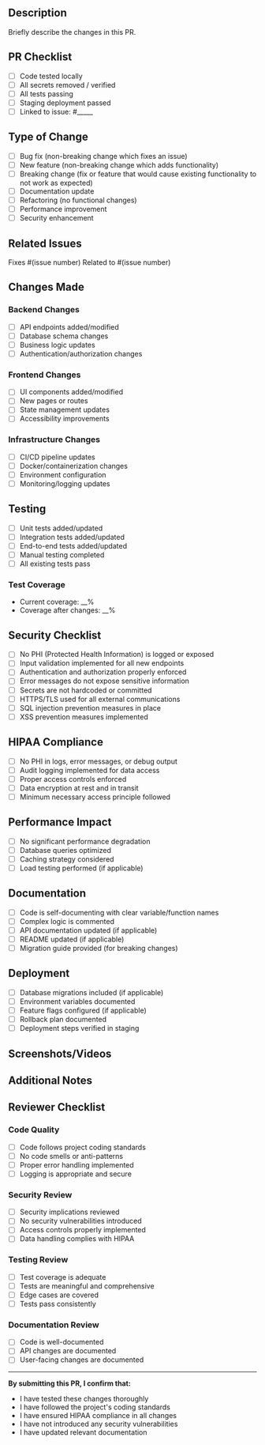 ## Description

Briefly describe the changes in this PR.

## PR Checklist

- [ ] Code tested locally
- [ ] All secrets removed / verified
- [ ] All tests passing
- [ ] Staging deployment passed
- [ ] Linked to issue: #_____

## Type of Change

- [ ] Bug fix (non-breaking change which fixes an issue)
- [ ] New feature (non-breaking change which adds functionality)
- [ ] Breaking change (fix or feature that would cause existing functionality to not work as expected)
- [ ] Documentation update
- [ ] Refactoring (no functional changes)
- [ ] Performance improvement
- [ ] Security enhancement

## Related Issues

Fixes #(issue number)
Related to #(issue number)

## Changes Made

### Backend Changes
- [ ] API endpoints added/modified
- [ ] Database schema changes
- [ ] Business logic updates
- [ ] Authentication/authorization changes

### Frontend Changes
- [ ] UI components added/modified
- [ ] New pages or routes
- [ ] State management updates
- [ ] Accessibility improvements

### Infrastructure Changes
- [ ] CI/CD pipeline updates
- [ ] Docker/containerization changes
- [ ] Environment configuration
- [ ] Monitoring/logging updates

## Testing

- [ ] Unit tests added/updated
- [ ] Integration tests added/updated
- [ ] End-to-end tests added/updated
- [ ] Manual testing completed
- [ ] All existing tests pass

### Test Coverage
- Current coverage: __%
- Coverage after changes: __%

## Security Checklist

- [ ] No PHI (Protected Health Information) is logged or exposed
- [ ] Input validation implemented for all new endpoints
- [ ] Authentication and authorization properly enforced
- [ ] Error messages do not expose sensitive information
- [ ] Secrets are not hardcoded or committed
- [ ] HTTPS/TLS used for all external communications
- [ ] SQL injection prevention measures in place
- [ ] XSS prevention measures implemented

## HIPAA Compliance

- [ ] No PHI in logs, error messages, or debug output
- [ ] Audit logging implemented for data access
- [ ] Proper access controls enforced
- [ ] Data encryption at rest and in transit
- [ ] Minimum necessary access principle followed

## Performance Impact

- [ ] No significant performance degradation
- [ ] Database queries optimized
- [ ] Caching strategy considered
- [ ] Load testing performed (if applicable)

## Documentation

- [ ] Code is self-documenting with clear variable/function names
- [ ] Complex logic is commented
- [ ] API documentation updated (if applicable)
- [ ] README updated (if applicable)
- [ ] Migration guide provided (for breaking changes)

## Deployment

- [ ] Database migrations included (if applicable)
- [ ] Environment variables documented
- [ ] Feature flags configured (if applicable)
- [ ] Rollback plan documented
- [ ] Deployment steps verified in staging

## Screenshots/Videos

<!-- Include screenshots or videos of UI changes -->

## Additional Notes

<!-- Any additional information that reviewers should know -->

## Reviewer Checklist

### Code Quality
- [ ] Code follows project coding standards
- [ ] No code smells or anti-patterns
- [ ] Proper error handling implemented
- [ ] Logging is appropriate and secure

### Security Review
- [ ] Security implications reviewed
- [ ] No security vulnerabilities introduced
- [ ] Access controls properly implemented
- [ ] Data handling complies with HIPAA

### Testing Review
- [ ] Test coverage is adequate
- [ ] Tests are meaningful and comprehensive
- [ ] Edge cases are covered
- [ ] Tests pass consistently

### Documentation Review
- [ ] Code is well-documented
- [ ] API changes are documented
- [ ] User-facing changes are documented

---

**By submitting this PR, I confirm that:**
- I have tested these changes thoroughly
- I have followed the project's coding standards
- I have ensured HIPAA compliance in all changes
- I have not introduced any security vulnerabilities
- I have updated relevant documentation